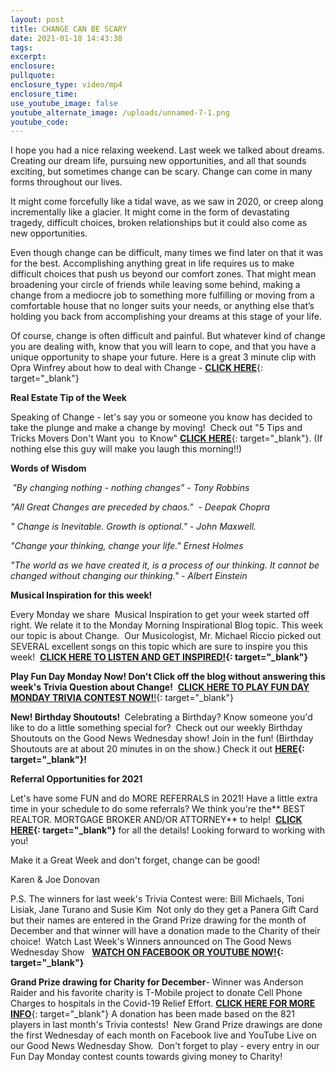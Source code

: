 ```yaml
---
layout: post
title: CHANGE CAN BE SCARY
date: 2021-01-18 14:43:38
tags:
excerpt:
enclosure:
pullquote:
enclosure_type: video/mp4
enclosure_time:
use_youtube_image: false
youtube_alternate_image: /uploads/unnamed-7-1.png
youtube_code:
---
```


I hope you had a nice relaxing weekend. Last week we talked about dreams. Creating our dream life, pursuing new opportunities, and all that sounds exciting, but sometimes change can be scary. Change can come in many forms throughout our lives.

It might come forcefully like a tidal wave, as we saw in 2020, or creep along incrementally like a glacier. It might come in the form of devastating tragedy, difficult choices, broken relationships but it could also come as new opportunities.

Even though change can be difficult, many times we find later on that it was for the best. Accomplishing anything great in life requires us to make difficult choices that push us beyond our comfort zones. That might mean broadening your circle of friends while leaving some behind, making a change from a mediocre job to something more fulfilling or moving from a comfortable house that no longer suits your needs, or anything else that’s holding you back from accomplishing your dreams at this stage of your life.

Of course, change is often difficult and painful. But whatever kind of change you are dealing with, know that you will learn to cope, and that you have a unique opportunity to shape your future. Here is a great 3 minute clip with Opra Winfrey about how to deal with Change -&nbsp;[**CLICK HERE**](https://t.e2ma.net/click/xyd2bd/5wd3tzj/hm9h2g){: target="_blank"}

**Real Estate Tip of the Week&nbsp;**

Speaking of Change - let's say you or someone you know has decided to take the plunge and make a change by moving\!&nbsp; Check out "5 Tips and Tricks Movers Don't Want you&nbsp; to Know"&nbsp;[**CLICK HERE**](https://t.e2ma.net/click/xyd2bd/5wd3tzj/xeai2g){: target="_blank"}. (If nothing else this guy will make you laugh this morning\!\!)

**Words of Wisdom&nbsp;**

**&nbsp;***"By changing nothing - nothing changes" - Tony Robbins&nbsp; &nbsp;*

*"All Great Changes are preceded by chaos."&nbsp; - Deepak Chopra&nbsp; &nbsp;*

*" Change is Inevitable. Growth is optional." - John Maxwell.&nbsp; &nbsp; &nbsp;*

*"Change your thinking, change your life." Ernest Holmes&nbsp; &nbsp;*

*"The world as we have created it, is a process of our thinking. It cannot be changed without changing our thinking." - Albert Einstein*

**Musical Inspiration for this week\!&nbsp;**

Every Monday we share&nbsp; Musical Inspiration to get your week started off right. We relate it to the Monday Morning Inspirational Blog topic. This week our topic is about Change.&nbsp; Our Musicologist, Mr. Michael Riccio picked out SEVERAL excellent songs on this topic which are sure to inspire you this week\! &nbsp;**[CLICK HERE TO LISTEN AND GET INSPIRED\!](https://t.e2ma.net/click/xyd2bd/5wd3tzj/d7ai2g){: target="_blank"}**

**Play Fun Day Monday Now\!&nbsp;**Don't Click off the blog without answering this week's Trivia Question about Change**\!**&nbsp;&nbsp;[**CLICK HERE TO PLAY FUN DAY MONDAY TRIVIA CONTEST NOW\!**\!](https://t.e2ma.net/click/xyd2bd/5wd3tzj/tzbi2g){: target="_blank"}

**New\! Birthday Shoutouts\!&nbsp;**&nbsp;Celebrating a Birthday? Know someone you'd like to do a little something special for?&nbsp; Check out our weekly Birthday Shoutouts on the Good News Wednesday show\! Join in the fun\! (Birthday Shoutouts are at about 20 minutes in on the show.) Check it out&nbsp;**[HERE](https://t.e2ma.net/click/xyd2bd/5wd3tzj/9rci2g){: target="_blank"}\!**

**Referral Opportunities for 2021**

Let's have some FUN and do MORE REFERRALS in 2021\! Have a little extra time in your schedule to do some referrals? We think you're the**&nbsp;BEST REALTOR. MORTGAGE BROKER AND/OR ATTORNEY**&nbsp;to help\! &nbsp;**[CLICK HERE](https://t.e2ma.net/click/xyd2bd/5wd3tzj/pkdi2g){: target="_blank"}**&nbsp;for all the details\! Looking forward to working with you\!

Make it a Great Week and don't forget, change can be good\!

Karen & Joe Donovan&nbsp;

P.S. The winners for last week's Trivia Contest were: Bill Michaels, Toni Lisiak, Jane Turano and Susie Kim &nbsp;Not only do they get a Panera Gift Card but their names are entered in the Grand Prize drawing for the month of December and that winner will have a donation made to the Charity of their choice\! &nbsp;Watch Last Week's Winners announced on The Good News Wednesday Show &nbsp;&nbsp;**[WATCH ON FACEBOOK OR YOUTUBE NOW\!](https://t.e2ma.net/click/xyd2bd/5wd3tzj/5cei2g){: target="_blank"}**

**Grand Prize drawing for Charity for December**\- Winner was Anderson Raider and his favorite charity is T-Mobile project to donate Cell Phone Charges to hospitals in the Covid-19 Relief Effort.&nbsp;[**CLICK HERE FOR MORE INFO**](https://t.e2ma.net/click/xyd2bd/5wd3tzj/l5ei2g){: target="_blank"}&nbsp;A donation has been made based on the 821 players in last month's Trivia contests\!&nbsp; New Grand Prize drawings are done the first Wednesday of each month on Facebook live and YouTube Live on our Good News Wednesday Show.&nbsp; Don't forget to play - every entry in our Fun Day Monday contest counts towards giving money to Charity\!&nbsp;
